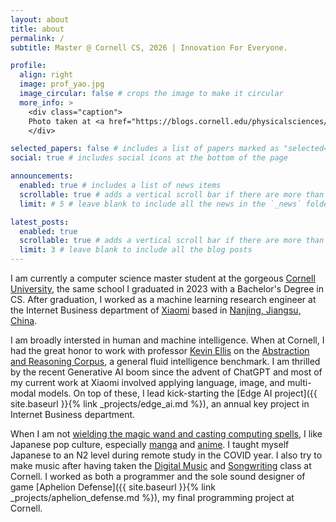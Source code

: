 ```yaml
---
layout: about
title: about
permalink: /
subtitle: Master @ Cornell CS, 2026 | Innovation For Everyone.

profile:
  align: right
  image: prof_yao.jpg
  image_circular: false # crops the image to make it circular
  more_info: >
    <div class="caption">
    Photo taken at <a href="https://blogs.cornell.edu/physicalsciences/about/">Physical Science Building</a>, Cornell University. 2023/05/20 
    </div>

selected_papers: false # includes a list of papers marked as "selected={true}"
social: true # includes social icons at the bottom of the page

announcements:
  enabled: true # includes a list of news items
  scrollable: true # adds a vertical scroll bar if there are more than 3 news items
  limit: # 5 # leave blank to include all the news in the `_news` folder

latest_posts:
  enabled: true
  scrollable: true # adds a vertical scroll bar if there are more than 3 new posts items
  limit: 3 # leave blank to include all the blog posts
---
```


I am currently a computer science master student at the gorgeous [Cornell University](https://www.cs.cornell.edu), the same school I graduated in 2023 with a Bachelor's Degree in CS. After graduation, I worked as a machine learning research engineer at the Internet Business department of [Xiaomi](https://www.mi.com) based in [Nanjing, Jiangsu, China](https://www.bing.com/maps?&ty=18&q=Xiaomi%20East%20China%20Headquarters&ss=ypid.4067x17940781823802936259&mb=31.976237~118.686708~31.967009~118.723336&description=Nanjing%2C%20JIANGSU&cardbg=%23768DF1&dt=1756836000000&tt=Xiaomi%20East%20China%20Headquarters&tsts0=%2526ty%253D18%2526q%253DXiaomi%252520East%252520China%252520Headquarters%2526ss%253Dypid.4067x17940781823802936259%2526mb%253D31.976237~118.686708~31.967009~118.723336%2526description%253DNanjing%25252C%252520JIANGSU%2526cardbg%253D%252523768DF1%2526dt%253D1756836000000&tstt0=Xiaomi%20East%20China%20Headquarters&cp=31.971623~118.705022&lvl=16&pi=0&ftst=0&ftics=False&v=2&sV=2&form=S00027).

I am broadly intersted in human and machine intelligence. When at Cornell, I had the great honor to work with professor [Kevin Ellis](https://www.cs.cornell.edu/~ellisk/) on the [Abstraction and Reasoning Corpus](https://github.com/fchollet/ARC), a general fluid intelligence benchmark. I am thrilled by the recent Generative AI boom since the advent of ChatGPT and most of my current work at Xiaomi involved applying language, image, and multi-modal models. On top of these, I lead kick-starting the [Edge AI project]({{ site.baseurl }}{% link _projects/edge_ai.md %}), an annual key project in Internet Business department.

When I am not [wielding the magic wand and casting computing spells](https://en.wikipedia.org/wiki/File:SICP_cover.jpg), I like Japanese pop culture, especially [manga](https://www.amazon.co.jp/%E3%81%9D%E3%82%8C%E3%81%A7%E3%82%82%E7%94%BA%E3%81%AF%E5%BB%BB%E3%81%A3%E3%81%A6%E3%81%84%E3%82%8B-%E5%85%AC%E5%BC%8F%E3%82%AC%E3%82%A4%E3%83%89%E3%83%96%E3%83%83%E3%82%AF%E5%BB%BB%E8%A6%A7%E6%9D%BF-%E3%83%A4%E3%83%B3%E3%82%B0%E3%82%AD%E3%83%B3%E3%82%B0%E3%82%B3%E3%83%9F%E3%83%83%E3%82%AF%E3%82%B9-%E7%9F%B3%E9%BB%92-%E6%AD%A3%E6%95%B0/dp/4785959606) and [anime](https://zombielandsaga.com/1st/index2.php). I taught myself Japanese to an N2 level during remote study in the COVID year. I also try to make music after having taken the [Digital Music](https://classes.cornell.edu/browse/roster/FA22/class/MUSIC/1421) and [Songwriting](https://classes.cornell.edu/browse/roster/FA22/class/MUSIC/2111) class at Cornell. I worked as both a programmer and the sole sound designer of game [Aphelion Defense]({{ site.baseurl }}{% link _projects/aphelion_defense.md %}), my final programming project at Cornell.
